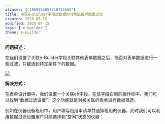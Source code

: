```yaml
---
aliases: ["1969356057310715565"]
title: 关联e-Builder字段选数据的时候能否对数据过滤
created: 2025-07-15
modified: 2025-07-15
tags: ['e-builder']
theme: e-builder
---
```


**问题描述：**

在我们设置了关联e-Builder字段关联其他表单数据之后，能否对表单数据进行一些过滤，只能选到特定条件下的数据。

![](https://myhelpdoc.oss-cn-heyuan.aliyuncs.com/mdimages/74c559cbde1c59121e7583847edb9be4.jpg)

**解决方式：**

在表单设计器中，我们设置一个关联eb字段，在该字段右侧的操作栏中，我们可以找到“数据过滤设置”，这个功能就是对被关联的表单进行数据筛选。

例如在仪器设备租用中，用户填写租用申请单并选择租用的仪器，此时我们可以利用数据过滤设置用户只能选择到“空闲”状态的仪器：

